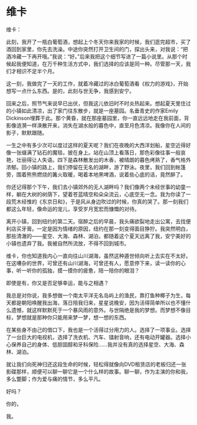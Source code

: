 # 维卡

维卡： 

此刻，我开了一瓶白葡萄酒，想起上个冬天你来我家的时候，我们逛完超市，买了酒回到家里，你先去洗澡。中途你突然打开卫生间的门，探出头来，对我说：“把酒冷藏一下再开哦。”我说：“好。”后来我把这个细节写进了一篇小说里。从那个时候起我便知道，在万千种生活方式中，我们选择的应该是同一种。尽管那一天，我们才相识不足半个月。 

这一刻，我做完了一天的工作，就着冷藏过的冰白葡萄酒看《权力的游戏》，开始想写一点什么东西。是的，此刻与世无争，我感到安宁。 

回来之后，照节气来说早已出伏，但我这儿依旧时不时炎热起来。想起夏天里住过的小镇如此清凉，出了家门往东散步，就是一座墓园。名垂青史的作家Emily Dickinson埋葬于此。那个黄昏，就在那座墓园里，你一直远远地走在我前面，背影像涟漪一样涣散开来，消失在湖水般的暮色中，直至月色清凉。我像你在人间的影子，默默跟随。 

一生之中有多少次可以度过这样的夏天呢？我们在夜晚的大西洋划船，星空近得好像一张缀满了钻石的魔毯，披在身上。站在山顶上看落日，那色彩像往事一般哀艳，壮丽得让人失语。四下是森林散发出的木香，被晴朗的暮色烤熟了，香气格外浓郁。回小镇的路上，我们停留在无名的湖畔，游了野泳。夜里，我们回到帐篷旁，围着熊熊燃烧的篝火取暖，喝着本地黑啤酒，说着些心底的话，竟然醉了。 

你还记得那个下午，我们去小镇郊外的无人湖畔吗？我们像两个未经世事的幼童一样，躺在大树的树荫下，望着苍蓝晴空和朵朵流云，心底空无一念。我为你读了一段荒木经惟的《东京日和》，于是风从身边吹过的时候，你真的哭了。那一刻我们都这么年轻，像命运的宠儿，享受岁月宽宏而慷慨的对待。 

离开小镇，回到纽约的第二天。宿醉之后的早晨，我头痛欲裂地走出公寓，去找便利店买牙膏。一定是因为情绪的原因，纽约在那一刻变得面目狰狞。我突然明白，那些清澈的——星空、大海、森林、湖泊，都随着这个夏天远离了我，安宁美好的小镇也遗弃了我。我被自然所流放，不得不回到城市。 

维卡，你也知道我内心一直向往山川湖海，虽然这种遁世倾向听上去实在不太好。在这嘈杂的世界，可曾还有山川湖海，可曾还有人，愿意停下来，读一读你的心事，听一听你的孤独，摸一摸你的疲惫，陪一陪你的眼泪？ 

即使是有，你又是否足够幸运，能与之相遇？ 

我总是对你说，我多想做一个南太平洋无名岛屿上的渔民，靠打鱼种椰子为生，每天都是朝阳唤醒我出海，落日陪我归来，星星说晚安，因为活得简单所以也不懂什么遗憾，就这样默默死于一个暴风雨的意外。与世隔绝是我的梦想。而梦想不像目标，梦想就是那种你只能用来梦一梦，想一想的东西。 

在某些身不由己的借口下，我也是一个活得过分用力的人。选择了一项事业。选择了一台巨大的电视机，选择了洗衣机、汽车、镭射音响，还有电动开罐器。选择小心保养自己的身体、低胆固醇和牙科保险……我并没有真的选择星空、大海、森林、湖泊。 

就让我们向死神归还这段生命的时候，轻松得就像向DVD租赁店的老板归还一张影碟那样，顺便可以聊一聊它是一个什么样的故事。聊一聊，作为主演的你和我，多么蹩脚；作为爱与痛的情节，多么平凡。 

好吗？ 

你的， 

我。